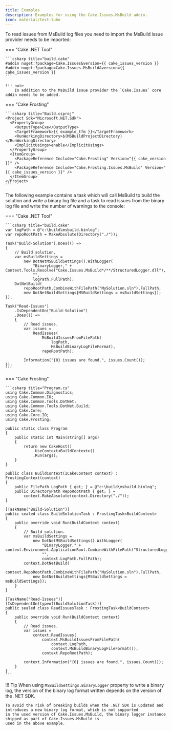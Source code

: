 ```yaml
---
title: Examples
description: Examples for using the Cake.Issues.MsBuild addin.
icon: material/test-tube
---
```


To read issues from MsBuild log files you need to import the MsBuild issue provider needs to be imported:

=== "Cake .NET Tool"

    ```csharp title="build.cake"
    #addin nuget:?package=Cake.Issues&version={{ cake_issues_version }}
    #addin nuget:?package=Cake.Issues.MsBuild&version={{ cake_issues_version }}
    ```

    !!! note
        In addition to the MsBuild issue provider the `Cake.Issues` core addin needs to be added.

=== "Cake Frosting"

    ```csharp title="Build.csproj"
    <Project Sdk="Microsoft.NET.Sdk">
      <PropertyGroup>
        <OutputType>Exe</OutputType>
        <TargetFramework>{{ example_tfm }}</TargetFramework>
        <RunWorkingDirectory>$(MSBuildProjectDirectory)</RunWorkingDirectory>
        <ImplicitUsings>enable</ImplicitUsings>
      </PropertyGroup>
      <ItemGroup>
        <PackageReference Include="Cake.Frosting" Version="{{ cake_version }}" />
        <PackageReference Include="Cake.Frosting.Issues.MsBuild" Version="{{ cake_issues_version }}" />
      </ItemGroup>
    </Project>
    ```

The following example contains a task which will call MsBuild to build the solution and write a binary log file
and a task to read issues from the binary log file and write the number of warnings to the console:

=== "Cake .NET Tool"

    ```csharp title="build.cake"
    var logPath = @"c:\build\msbuild.binlog";
    var repoRootPath = MakeAbsolute(Directory("./"));

    Task("Build-Solution").Does(() =>
    {
        // Build solution.
        var msBuildSettings =
            new DotNetMSBuildSettings().WithLogger(
                "BinaryLogger," + Context.Tools.Resolve("Cake.Issues.MsBuild*/**/StructuredLogger.dll"),
                "",
                logPath.FullPath);
        DotNetBuild(
            repoRootPath.CombineWithFilePath("MySolution.sln").FullPath,
            new DotNetBuildSettings{MSBuildSettings = msBuildSettings});
    });
    
    Task("Read-Issues")
        .IsDependentOn("Build-Solution")
        .Does(() =>
        {
            // Read issues.
            var issues =
                ReadIssues(
                    MsBuildIssuesFromFilePath(
                        logPath,
                        MsBuildBinaryLogFileFormat),
                    repoRootPath);

            Information("{0} issues are found.", issues.Count());
    });
    ```

=== "Cake Frosting"

    ```csharp title="Program.cs"
    using Cake.Common.Diagnostics;
    using Cake.Common.IO;
    using Cake.Common.Tools.DotNet;
    using Cake.Common.Tools.DotNet.Build;
    using Cake.Core;
    using Cake.Core.IO;
    using Cake.Frosting;

    public static class Program
    {
        public static int Main(string[] args)
        {
            return new CakeHost()
                .UseContext<BuildContext>()
                .Run(args);
        }
    }

    public class BuildContext(ICakeContext context) : FrostingContext(context)
    {
        public FilePath LogPath { get; } = @"c:\build\msbuild.binlog";
        public DirectoryPath RepoRootPath { get; } =
            context.MakeAbsolute(context.Directory("./"));
    }

    [TaskName("Build-Solution")]
    public sealed class BuildSolutionTask : FrostingTask<BuildContext>
    {
        public override void Run(BuildContext context)
        {
            // Build solution.
            var msBuildSettings =
                new DotNetMSBuildSettings().WithLogger(
                    "BinaryLogger," + context.Environment.ApplicationRoot.CombineWithFilePath("StructuredLogger.dll"),
                    "",
                    context.LogPath.FullPath);
            context.DotNetBuild(
                context.RepoRootPath.CombineWithFilePath("MySolution.sln").FullPath,
                new DotNetBuildSettings{MSBuildSettings = msBuildSettings});
        }
    }

    [TaskName("Read-Issues")]
    [IsDependentOn(typeof(BuildSolutionTask))]
    public sealed class ReadIssuesTask : FrostingTask<BuildContext>
    {
        public override void Run(BuildContext context)
        {
            // Read issues.
            var issues =
                context.ReadIssues(
                    context.MsBuildIssuesFromFilePath(
                        context.LogPath,
                        context.MsBuildBinaryLogFileFormat()),
                    context.RepoRootPath);

            context.Information("{0} issues are found.", issues.Count());
        }
    }
    ```

!!! Tip
    When using `MSBuildSettings.BinaryLogger` property to write a binary log, the version of the binary log format written
    depends on the version of the .NET SDK.

    To avoid the risk of breaking builds when the .NET SDK is updated and introduces a new binary log format, which is not supported
    in the used version of Cake.Issues.MsBuild, the binary logger instance shipped as part of Cake.Issues.MsBuild is
    used in the above example.
